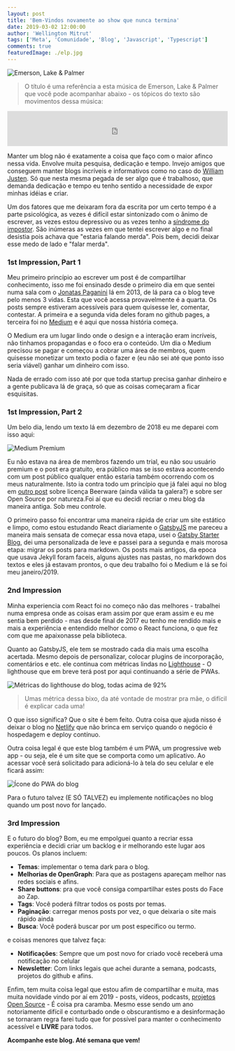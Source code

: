 ```yaml
---
layout: post
title: 'Bem-Vindos novamente ao show que nunca termina'
date: 2019-03-02 12:00:00
author: 'Wellington Mitrut'
tags: ['Meta', 'Comunidade', 'Blog', 'Javascript', 'Typescript']
comments: true
featuredImage: ./elp.jpg
---
```


![Emerson, Lake & Palmer](./elp.jpg)

> O título é uma referência a esta música de Emerson, Lake & Palmer que você pode acompanhar abaixo - os tópicos do texto são movimentos dessa música:

<iframe src="https://open.spotify.com/embed/track/0nDQu5i6B93GvUJH8iJ0y9" width="100%" height="80" frameborder="0" allowtransparency="true" allow="encrypted-media"></iframe>

Manter um blog não é exatamente a coisa que faço com o maior afinco nessa vida. Envolve muita pesquisa, dedicação e tempo. Invejo amigos que conseguem manter blogs incríveis e informativos como no caso do [William Justen](https://willianjusten.com.br/). Só que nesta mesma pegada de ser algo que é trabalhoso, que demanda dedicação e tempo eu tenho sentido a necessidade de expor minhas idéias e criar.

Um dos fatores que me deixaram fora da escrita por um certo tempo é a parte psicológica, as vezes é difícil estar sintonizado com o ânimo de escrever, as vezes estou depressivo ou as vezes tenho a [síndrome do impostor](https://www.huffpostbrasil.com/2014/04/07/7-sinais-de-que-voce-e-uma-das-vitimas-da-sindrome-do-impostor_a_21667908/). São inúmeras as vezes em que tentei escrever algo e no final desistia pois achava que "estaria falando merda". Pois bem, decidi deixar esse medo de lado e "falar merda".

### 1st Impression, Part 1

Meu primeiro princípio ao escrever um post é de compartilhar conhecimento, isso me foi ensinado desde o primeiro dia em que sentei numa sala com o [Jonatas Paganini](https://ideia.me/) lá em 2013, de lá para ca o blog teve pelo menos 3 vidas. Esta que você acessa provavelmente é a quarta. Os posts sempre estiveram acessíveis para quem quisesse ler, comentar, contestar. A primeira e a segunda vida deles foram no github pages, a terceira foi no [Medium](https://medium.com/blog-do-mitrut) e é aqui que nossa história começa.

O Medium era um lugar lindo onde o design e a interação eram incríveis, não tinhamos propagandas e o foco era o conteúdo. Um dia o Medium precisou se pagar e começou a cobrar uma área de membros, quem quisesse monetizar um texto podia o fazer e (eu não sei até que ponto isso seria viável) ganhar um dinheiro com isso.

Nada de errado com isso até por que toda startup precisa ganhar dinheiro e a gente publicava lá de graça, só que as coisas começaram a ficar esquisitas.

### 1st Impression, Part 2

Um belo dia, lendo um texto lá em dezembro de 2018 eu me deparei com isso aqui:

![Medium Premium](./medium.png)

Eu não estava na área de membros fazendo um trial, eu não sou usuário premium e o post era gratuito, era público mas se isso estava acontecendo com um post público qualquer então estaria também ocorrendo com os meus naturalmente. Isto ia contra todo um princípio que já falei aqui no blog em [outro post](https://blog.wmitrut.co/im-back/) sobre licença Beerware (ainda válida ta galera?) e sobre ser Open Source por natureza.Foi aí que eu decidi recriar o meu blog da maneira antiga. Sob meu controle.

O primeiro passo foi encontrar uma maneira rápida de criar um site estático e limpo, como estou estudando React diariamente o [GatsbyJS](https://www.gatsbyjs.org/) me pareceu a maneira mais sensata de começar essa nova etapa, usei o [Gatsby Starter Blog](https://github.com/gatsbyjs/gatsby-starter-blog), dei uma personalizada de leve e passei para a segunda e mais morosa etapa: migrar os posts para markdown. Os posts mais antigos, da epoca que usava Jekyll foram faceis, alguns ajustes nas pastas, no markdown dos textos e eles já estavam prontos, o que deu trabalho foi o Medium e lá se foi meu janeiro/2019.

### 2nd Impression

Minha experiencia com React foi no começo não das melhores - trabalhei numa empresa onde as coisas eram assim por que eram assim e eu me sentia bem perdido - mas desde final de 2017 eu tenho me rendido mais e mais a experiência e entendido melhor como o React funciona, o que fez com que me apaixonasse pela biblioteca.

Quanto ao GatsbyJS, ele tem se mostrado cada dia mais uma escolha acertada. Mesmo depois de personalizar, colocar plugins de incorporação, comentários e etc. ele continua com métricas lindas no [Lighthouse](https://developers.google.com/web/tools/lighthouse/) - O lighthouse que em breve terá post por aqui continuando a série de PWAs.

![Métricas do lighthouse do blog, todas acima de 92%](./lighthouse.png)

> Umas métrica dessa bixo, da até vontade de mostrar pra mãe, o difícil é explicar cada uma!

O que isso significa? Que o site é bem feito. Outra coisa que ajuda nisso é deixar o blog no [Netlify](https://www.netlify.com/) que não brinca em serviço quando o negócio é hospedagem e deploy contínuo.

Outra coisa legal é que este blog também é um PWA, um progressive web app - ou seja, ele é um site que se comporta como um aplicativo. Ao acessar você será solicitado para adicioná-lo à tela do seu celular e ele ficará assim:

![Ícone do PWA do blog](./pwa.jpeg)

Para o futuro talvez (E SÓ TALVEZ) eu implemente notificações no blog quando um post novo for lançado.

### 3rd Impression

E o futuro do blog? Bom, eu me empolguei quanto a recriar essa experiência e decidi criar um backlog e ir melhorando este lugar aos poucos. Os planos incluem:

- **Temas**: implementar o tema dark para o blog.
- **Melhorias de OpenGraph**: Para que as postagens apareçam melhor nas redes sociais e afins.
- **Share buttons**: pra que você consiga compartilhar estes posts do Face ao Zap.
- **Tags**: Você poderá filtrar todos os posts por temas.
- **Paginação**: carregar menos posts por vez, o que deixaria o site mais rápido ainda
- **Busca**: Você poderá buscar por um post específico ou termo.

e coisas menores que talvez faça:

- **Notificações**: Sempre que um post novo for criado você receberá uma notificação no celular
- **Newsletter**: Com links legais que achei durante a semana, podcasts, projetos do github e afins.

Enfim, tem muita coisa legal que estou afim de compartilhar e muita, mas muita novidade vindo por aí em 2019 - posts, vídeos, podcasts, [projetos Open Source](https://github.com/mvfsillva/dialetus-service) - É coisa pra caramba. Mesmo esse sendo um ano notoriamente difícil e conturbado onde o obscurantismo e a desinformação se tornaram regra farei tudo que for possível para manter o conhecimento acessível e **LIVRE** para todos.

**Acompanhe este blog. Até semana que vem!**
